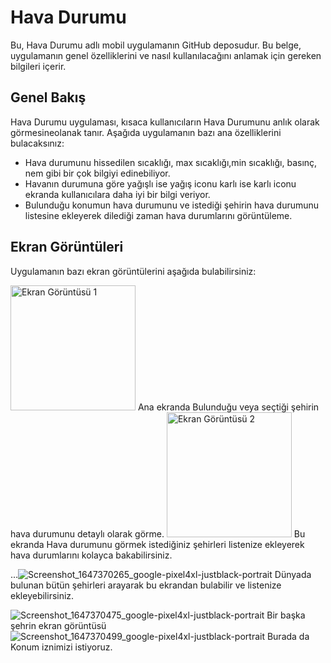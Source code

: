 # Hava Durumu

Bu, Hava Durumu adlı mobil uygulamanın GitHub deposudur. Bu belge, uygulamanın genel özelliklerini ve nasıl kullanılacağını anlamak için gereken bilgileri içerir.

## Genel Bakış

Hava Durumu uygulaması, kısaca kullanıcıların Hava Durumunu anlık olarak görmesineolanak tanır. Aşağıda uygulamanın bazı ana özelliklerini bulacaksınız:

- Hava durumunu hissedilen sıcaklığı, max sıcaklığı,min sıcaklığı, basınç, nem gibi bir çok bilgiyi edinebiliyor.
- Havanın durumuna göre yağışlı ise yağış iconu karlı ise karlı iconu ekranda kullanıcılara daha iyi bir bilgi veriyor.
- Bulunduğu konumun hava durumunu ve istediği şehirin hava durumunu listesine ekleyerek dilediği zaman hava durumlarını görüntüleme.

## Ekran Görüntüleri

Uygulamanın bazı ekran görüntülerini aşağıda bulabilirsiniz:


<img src="https://github.com/HakanOzsoyler/hava_durumu/assets/77840330/97640afa-8c01-4889-b76c-ef062a2cf28e" width="200" alt="Ekran Görüntüsü 1">
Ana ekranda Bulunduğu veya seçtiği şehirin hava durumunu detaylı olarak görme.

<img src="https://github.com/HakanOzsoyler/hava_durumu/assets/77840330/4e7e2d5b-6c39-4eec-8dac-61fef505c7d3)" width="200" alt="Ekran Görüntüsü 2">
Bu ekranda Hava durumunu görmek istediğiniz şehirleri listenize ekleyerek hava durumlarını kolayca bakabilirsiniz.

...![Screenshot_1647370265_google-pixel4xl-justblack-portrait](https://github.com/HakanOzsoyler/hava_durumu/assets/77840330/f143e03f-5690-43a5-979b-957fde495fa5)
Dünyada bulunan bütün şehirleri arayarak bu ekrandan bulabilir ve listenize ekleyebilirsiniz.


![Screenshot_1647370475_google-pixel4xl-justblack-portrait](https://github.com/HakanOzsoyler/hava_durumu/assets/77840330/6e293598-8616-4bf5-b880-ec07497fe179)
Bir başka şehrin ekran görüntüsü 
![Screenshot_1647370499_google-pixel4xl-justblack-portrait](https://github.com/HakanOzsoyler/hava_durumu/assets/77840330/a8568176-0101-4e46-9ff7-1007487f4a5c)
Burada da Konum iznimizi istiyoruz.
